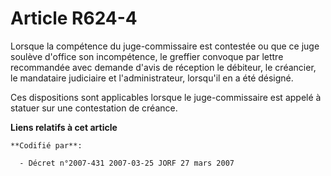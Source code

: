 # Article R624-4

Lorsque la compétence du juge-commissaire est contestée ou que ce juge soulève d'office son incompétence, le greffier
convoque par lettre recommandée avec demande d'avis de réception le débiteur, le créancier, le mandataire judiciaire et
l'administrateur, lorsqu'il en a été désigné.

Ces dispositions sont applicables lorsque le juge-commissaire est appelé à statuer sur une contestation de créance.

**Liens relatifs à cet article**

	**Codifié par**:

	  - Décret n°2007-431 2007-03-25 JORF 27 mars 2007
